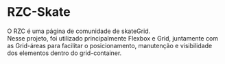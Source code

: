 # RZC-Skate
O RZC é uma página de comunidade de skateGrid.  
Nesse projeto, foi utilizado principalmente Flexbox e Grid, juntamente com as Grid-áreas para facilitar o posicionamento, manutenção e visibilidade dos elementos dentro do grid-container.
